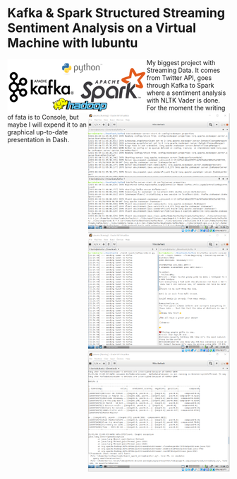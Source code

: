 # Kafka & Spark Structured Streaming Sentiment Analysis on a Virtual Machine with lubuntu
<img src="./logo_all.png" width="316" height="123" style="float:left"> <img src="./kafka.png" width="321" height="270" style="float:right"> <img src="./producer.png" width="321" height="270" style="float:right"> <img src="./spark.png" width="321" height="270" style="float:right">

My biggest project with Streaming Data. It comes from Twitter API, goes through Kafka to Spark where a sentiment analysis with NLTK Vader is done. For the moment the writing of fata is to Console, but maybe I will expend it to an graphical up-to-date presentation in Dash.
